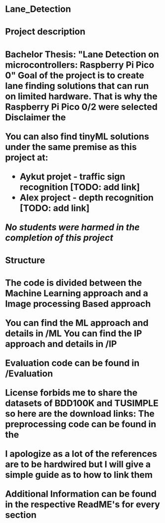# Lane_Detection
<h1>Project description<h1>
Bachelor Thesis: "Lane Detection on microcontrollers: Raspberry Pi Pico 0"
Goal of the project is to create lane finding solutions that can run on limited hardware.
That is why the Raspberry Pi Pico 0/2 were selected
Disclaimer the 


You can also find tinyML solutions under the same premise as this project at:
- Aykut projet - traffic sign recognition [TODO: add link]
- Alex project - depth recognition [TODO: add link]

_No students were harmed in the completion of this project_


<h1>Structure<h1>


The code is divided between the Machine Learning approach and a Image processing Based approach

You can find the ML approach and details in /ML
You can find the IP approach and details in /IP

Evaluation code can be found in /Evaluation

License forbids me to share the datasets of BDD100K and TUSIMPLE so here are the download links:
The preprocessing code can be found in the

I apologize as a lot of the references are to be hardwired but I will give a simple guide as to how to link them

Additional Information can be found in the respective ReadME's for every section


